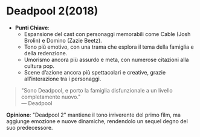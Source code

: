 # Deadpool 2(2018)

- **Punti Chiave**: 
  - Espansione del cast con personaggi memorabili come Cable (Josh Brolin) e Domino (Zazie Beetz).
  - Tono più emotivo, con una trama che esplora il tema della famiglia e della redenzione.
  - Umorismo ancora più assurdo e meta, con numerose citazioni alla cultura pop.
  - Scene d’azione ancora più spettacolari e creative, grazie all’interazione tra i personaggi.

> "Sono Deadpool, e porto la famiglia disfunzionale a un livello completamente nuovo."  
> — Deadpool

**Opinione**: "Deadpool 2" mantiene il tono irriverente del primo film, ma aggiunge emozione e nuove dinamiche, rendendolo un sequel degno del suo predecessore.
